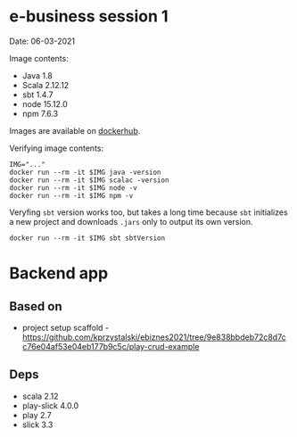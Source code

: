 # e-business session 1

Date: 06-03-2021

Image contents:

- Java 1.8
- Scala 2.12.12
- sbt 1.4.7
- node 15.12.0
- npm 7.6.3

Images are available on [dockerhub](https://hub.docker.com/repository/docker/alexjudauj/e-business-s1).

Verifying image contents:

```
IMG="..."
docker run --rm -it $IMG java -version
docker run --rm -it $IMG scalac -version
docker run --rm -it $IMG node -v
docker run --rm -it $IMG npm -v
```

Veryfing `sbt` version works too, but takes a long time because `sbt` initializes a new project and downloads `.jars` only to output its own version.
```
docker run --rm -it $IMG sbt sbtVersion
```

# Backend app

## Based on

- project setup scaffold - https://github.com/kprzystalski/ebiznes2021/tree/9e838bbdeb72c8d7cc76e04af53e04eb177b9c5c/play-crud-example

## Deps

- scala 2.12
- play-slick 4.0.0 
- play 2.7
- slick 3.3

